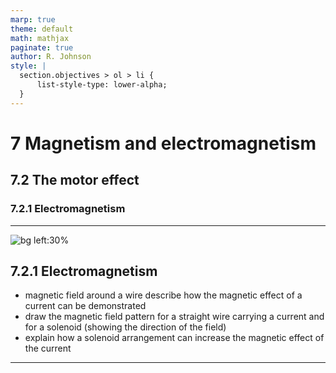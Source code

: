 ```yaml
---
marp: true
theme: default
math: mathjax
paginate: true
author: R. Johnson
style: |
  section.objectives > ol > li {
      list-style-type: lower-alpha;
  }
---
```


# 7 Magnetism and electromagnetism
## 7.2 The motor effect
### 7.2.1 Electromagnetism

---

<!-- _class: objectives -->

![bg left:30%](https://images.unsplash.com/photo-1492962827063-e5ea0d8c01f5?ixlib=rb-4.0.3&ixid=MnwxMjA3fDB8MHxwaG90by1wYWdlfHx8fGVufDB8fHx8&auto=format&fit=crop&w=2121&q=80)
## 7.2.1 Electromagnetism


- magnetic field around a wire
describe how the magnetic effect of a current can be demonstrated
- draw the magnetic field pattern for a straight wire carrying a current and for a solenoid (showing the direction of the field)
- explain how a solenoid arrangement can increase the magnetic effect of the current



---